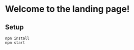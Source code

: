 # Welcome to the landing page!

## Setup
``` git clone https://github.com/mbsAndrew/landing-page-click.git
npm install
npm start
```